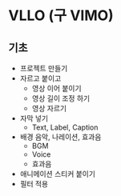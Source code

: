 # VLLO (구 VIMO)

## 기초
* 프로젝트 만들기
* 자르고 붙이고
  * 영상 이어 붙이기
  * 영상 길이 조정 하기
  * 영상 자르기
* 자막 넣기
  * Text, Label, Caption
* 배경 음악, 나레이션, 효과음
  * BGM
  * Voice
  * 효과음
* 애니메이션 스티커 붙이기
* 필터 적용

